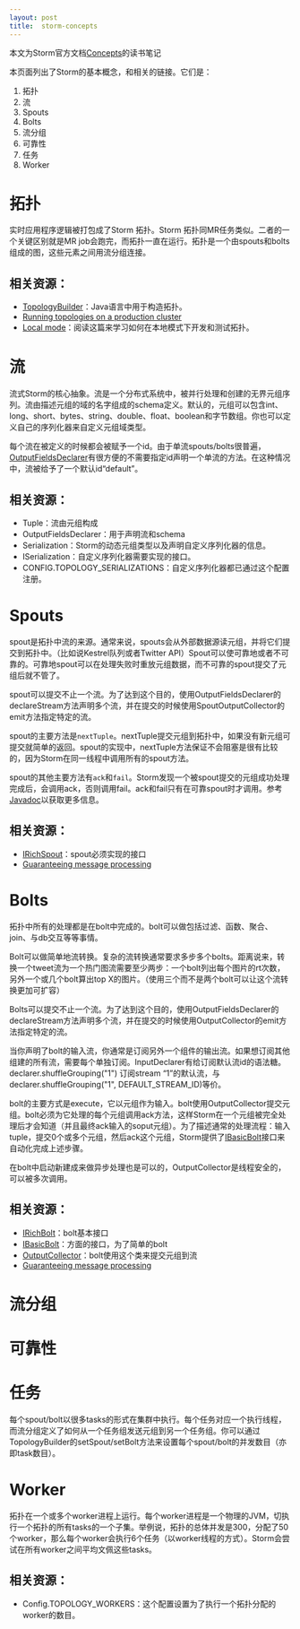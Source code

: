 ```yaml
---
layout: post
title:  storm-concepts
---
```


本文为Storm官方文档[Concepts](http://storm.incubator.apache.org/documentation/Concepts.html)的读书笔记


本页面列出了Storm的基本概念，和相关的链接。它们是：

1. 拓扑
2. 流
3. Spouts
4. Bolts
5. 流分组
6. 可靠性
7. 任务
8. Worker

# 拓扑

实时应用程序逻辑被打包成了Storm 拓扑。Storm 拓扑同MR任务类似。二者的一个关键区别就是MR job会跑完，而拓扑一直在运行。拓扑是一个由spouts和bolts组成的图，这些元素之间用流分组连接。

## 相关资源：

+ [TopologyBuilder](http://storm.incubator.apache.org/apidocs/backtype/storm/topology/TopologyBuilder.html)：Java语言中用于构造拓扑。
+ [Running topologies on a production cluster](http://storm.incubator.apache.org/documentation/Running-topologies-on-a-production-cluster.html)
+ [Local mode](http://storm.incubator.apache.org/documentation/Local-mode.html)：阅读这篇来学习如何在本地模式下开发和测试拓扑。

# 流

流式Storm的核心抽象。流是一个分布式系统中，被并行处理和创建的无界元组序列。流由描述元组的域的名字组成的schema定义。默认的，元组可以包含int、long、short、bytes、string、double、float、boolean和字节数组。你也可以定义自己的序列化器来自定义元组域类型。

每个流在被定义的时候都会被赋予一个id。由于单流spouts/bolts很普遍，[OutputFieldsDeclarer](http://storm.incubator.apache.org/apidocs/backtype/storm/topology/OutputFieldsDeclarer.html)有很方便的不需要指定id声明一个单流的方法。在这种情况中，流被给予了一个默认id“default”。

## 相关资源：

+ Tuple：流由元组构成
+ OutputFieldsDeclarer：用于声明流和schema
+ Serialization：Storm的动态元组类型以及声明自定义序列化器的信息。
+ ISerialization：自定义序列化器需要实现的接口。
+ CONFIG.TOPOLOGY_SERIALIZATIONS：自定义序列化器都已通过这个配置注册。

# Spouts

spout是拓扑中流的来源。通常来说，spouts会从外部数据源读元组，并将它们提交到拓扑中。（比如说Kestrel队列或者Twitter API）Spout可以使可靠地或者不可靠的。可靠地spout可以在处理失败时重放元组数据，而不可靠的spout提交了元组后就不管了。

spout可以提交不止一个流。为了达到这个目的，使用OutputFieldsDeclarer的declareStream方法声明多个流，并在提交的时候使用SpoutOutputCollector的emit方法指定特定的流。

spout的主要方法是`nextTuple`。nextTuple提交元组到拓扑中，如果没有新元组可提交就简单的返回。spout的实现中，nextTuple方法保证不会阻塞是很有比较的，因为Storm在同一线程中调用所有的spout方法。

spout的其他主要方法有`ack`和`fail`。Storm发现一个被spout提交的元组成功处理完成后，会调用ack，否则调用fail。ack和fail只有在可靠spout时才调用。参考[Javadoc](http://storm.incubator.apache.org/apidocs/backtype/storm/spout/ISpout.html)以获取更多信息。

## 相关资源：

+ [IRichSpout](http://storm.incubator.apache.org/apidocs/backtype/storm/topology/IRichSpout.html)：spout必须实现的接口
+ [Guaranteeing message processing](http://storm.incubator.apache.org/documentation/Guaranteeing-message-processing.html)

# Bolts

拓扑中所有的处理都是在bolt中完成的。bolt可以做包括过滤、函数、聚合、join、与db交互等等事情。

Bolt可以做简单地流转换。复杂的流转换通常要求多步多个bolts。距离说来，转换一个tweet流为一个热门图流需要至少两步：一个bolt列出每个图片的rt次数，另外一个或几个bolt算出top X的图片。（使用三个而不是两个bolt可以让这个流转换更加可扩容）

Bolts可以提交不止一个流。为了达到这个目的，使用OutputFieldsDeclarer的declareStream方法声明多个流，并在提交的时候使用OutputCollector的emit方法指定特定的流。

当你声明了bolt的输入流，你通常是订阅另外一个组件的输出流。如果想订阅其他组建的所有流，需要每个单独订阅。InputDeclarer有给订阅默认流id的语法糖。declarer.shuffleGrouping("1") 订阅stream “1”的默认流，与 declarer.shuffleGrouping("1", DEFAULT_STREAM_ID)等价。

bolt的主要方式是execute，它以元组作为输入。bolt使用OutputCollector提交元组。bolt必须为它处理的每个元组调用ack方法，这样Storm在一个元组被完全处理后才会知道（并且最终ack输入的soput元组）。为了描述通常的处理流程：输入tuple，提交0个或多个元组，然后ack这个元组，Storm提供了[IBasicBolt](http://storm.incubator.apache.org/apidocs/backtype/storm/topology/IBasicBolt.html)接口来自动化完成上述步骤。

在bolt中启动新建成来做异步处理也是可以的，OutputCollector是线程安全的，可以被多次调用。

## 相关资源：

+ [IRichBolt](http://storm.incubator.apache.org/apidocs/backtype/storm/topology/IRichBolt.html)：bolt基本接口
+ [IBasicBolt](http://storm.incubator.apache.org/apidocs/backtype/storm/topology/IBasicBolt.html)：方面的接口，为了简单的bolt
+ [OutputCollector](http://storm.incubator.apache.org/apidocs/backtype/storm/task/OutputCollector.html)：bolt使用这个类来提交元组到流
+ [Guaranteeing message processing](http://storm.incubator.apache.org/documentation/Guaranteeing-message-processing.html)

# 流分组

# 可靠性

# 任务

每个spout/bolt以很多tasks的形式在集群中执行。每个任务对应一个执行线程，而流分组定义了如何从一个任务组发送元组到另一个任务组。你可以通过TopologyBuilder的setSpout/setBolt方法来设置每个spout/bolt的并发数目（亦即task数目）。

# Worker

拓扑在一个或多个worker进程上运行。每个worker进程是一个物理的JVM，切执行一个拓扑的所有tasks的一个子集。举例说，拓扑的总体并发是300，分配了50个worker，那么每个worker会执行6个任务（以worker线程的方式）。Storm会尝试在所有worker之间平均文佩这些tasks。

## 相关资源：

+ Config.TOPOLOGY_WORKERS：这个配置设置为了执行一个拓扑分配的worker的数目。